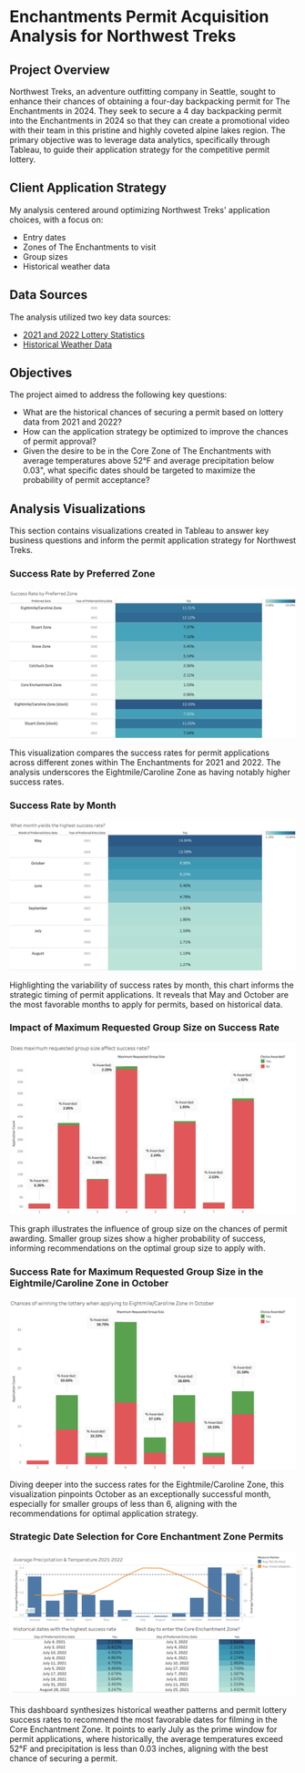 # Enchantments Permit Acquisition Analysis for Northwest Treks

## Project Overview

Northwest Treks, an adventure outfitting company in Seattle, sought to enhance their chances of obtaining a four-day backpacking permit for The Enchantments in 2024. They seek to secure a 4 day backpacking permit into the Enchantments in 2024 so that they can create a promotional video with their team in this pristine and highly coveted alpine lakes region. The primary objective was to leverage data analytics, specifically through Tableau, to guide their application strategy for the competitive permit lottery.


## Client Application Strategy

My analysis centered around optimizing Northwest Treks' application choices, with a focus on:
- Entry dates
- Zones of The Enchantments to visit
- Group sizes
- Historical weather data

## Data Sources

The analysis utilized two key data sources:
- [2021 and 2022 Lottery Statistics](https://www.fs.usda.gov/detail/okawen/passes-permits/recreation/?cid=fsbdev3_053607)
- [Historical Weather Data](https://prism.oregonstate.edu/explorer/)

## Objectives

The project aimed to address the following key questions:
- What are the historical chances of securing a permit based on lottery data from 2021 and 2022?
- How can the application strategy be optimized to improve the chances of permit approval?
- Given the desire to be in the Core Zone of The Enchantments with average temperatures above 52°F and average precipitation below 0.03", what specific dates should be targeted to maximize the probability of permit acceptance?

## Analysis Visualizations

This section contains visualizations created in Tableau to answer key business questions and inform the permit application strategy for Northwest Treks.

### Success Rate by Preferred Zone

![Success Rate by Preferred Zone](https://github.com/nickyongth/images-/blob/main/%25%20Awarded%20by%20Preferred%20Zone.png)

This visualization compares the success rates for permit applications across different zones within The Enchantments for 2021 and 2022. The analysis underscores the Eightmile/Caroline Zone as having notably higher success rates.

### Success Rate by Month

![Success Rate by Month](https://github.com/nickyongth/images-/blob/main/%25%20Awarded%20by%20Preferred%20Entry%20Month.png)

Highlighting the variability of success rates by month, this chart informs the strategic timing of permit applications. It reveals that May and October are the most favorable months to apply for permits, based on historical data.

### Impact of Maximum Requested Group Size on Success Rate

![Impact of Maximum Requested Group Size on Success Rate](https://github.com/nickyongth/images-/blob/main/%25%20Awarded%20by%20Maximum%20Requested%20Group%20Size.png)

This graph illustrates the influence of group size on the chances of permit awarding. Smaller group sizes show a higher probability of success, informing recommendations on the optimal group size to apply with.

### Success Rate for Maximum Requested Group Size in the Eightmile/Caroline Zone in October

![Success Rate for Maximum Requested Group Size in the Eightmile/Caroline Zone in October](https://github.com/nickyongth/images-/blob/main/%25%20Awarded%20by%20Maximum%20Requested%20Group%20Size%20in%20EightmileCaroline%20Zone%20in%20October.png)

Diving deeper into the success rates for the Eightmile/Caroline Zone, this visualization pinpoints October as an exceptionally successful month, especially for smaller groups of less than 6, aligning with the recommendations for optimal application strategy.

### Strategic Date Selection for Core Enchantment Zone Permits

![Strategic Date Selection for Core Enchantment Zone Permits](https://github.com/nickyongth/images-/blob/main/Presentation%20Dashboard.png)

This dashboard synthesizes historical weather patterns and permit lottery success rates to recommend the most favorable dates for filming in the Core Enchantment Zone. It points to early July as the prime window for permit applications, where historically, the average temperatures exceed 52°F and precipitation is less than 0.03 inches, aligning with the best chance of securing a permit.

